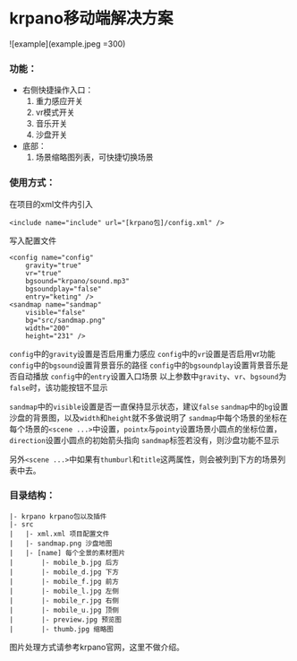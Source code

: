 # krpano移动端解决方案

![example](example.jpeg =300)

### 功能：
* 右侧快捷操作入口：
	1. 重力感应开关
	2. vr模式开关
	3. 音乐开关
	4. 沙盘开关
* 底部：
	1. 场景缩略图列表，可快捷切换场景



### 使用方式：
在项目的xml文件内引入
```
<include name="include" url="[krpano包]/config.xml" />
```
写入配置文件
```
<config name="config"
	gravity="true"
	vr="true"
	bgsound="krpano/sound.mp3"
	bgsoundplay="false"
	entry="keting" />
<sandmap name="sandmap"
	visible="false"
	bg="src/sandmap.png"
	width="200"
	height="231" />
```
`config`中的`gravity`设置是否启用重力感应
`config`中的`vr`设置是否启用vr功能
`config`中的`bgsound`设置背景音乐的路径
`config`中的`bgsoundplay`设置背景音乐是否自动播放
`config`中的`entry`设置入口场景
以上参数中`gravity`、`vr`、`bgsound`为`false`时，该功能按钮不显示

`sandmap`中的`visible`设置是否一直保持显示状态，建议`false`
`sandmap`中的`bg`设置沙盘的背景图，以及`width`和`height`就不多做说明了
`sandmap`中每个场景的坐标在每个场景的`<scene ...>`中设置，`pointx`与`pointy`设置场景小圆点的坐标位置，`direction`设置小圆点的初始箭头指向
`sandmap`标签若没有，则沙盘功能不显示

另外`<scene ...>`中如果有`thumburl`和`title`这两属性，则会被列到下方的场景列表中去。



### 目录结构：
```
|- krpano krpano包以及插件
|- src
|	|- xml.xml 项目配置文件
|	|- sandmap.png 沙盘地图
|	|- [name] 每个全景的素材图片
|		|- mobile_b.jpg 后方
|		|- mobile_d.jpg 下方
|		|- mobile_f.jpg 前方
|		|- mobile_l.jpg 左侧
|		|- mobile_r.jpg 右侧
|		|- mobile_u.jpg 顶侧
|		|- preview.jpg 预览图
|		|- thumb.jpg 缩略图
```
图片处理方式请参考krpano官网，这里不做介绍。
